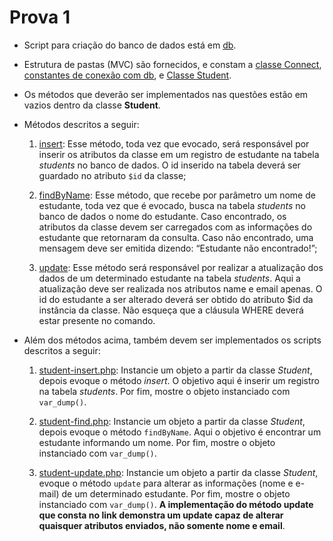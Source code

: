 # Prova 1

* Script para criação do banco de dados está em [db](db/bd-prova-01.sql).
* Estrutura de pastas (MVC) são fornecidos, e constam a [classe Connect](source/Database/Connect.php), [constantes de conexão com db](source/Boot/Config.php), e [Classe Student](source/School/Student.php).
* Os métodos que deverão ser implementados nas questões estão em vazios dentro da classe **Student**.
* Métodos descritos a seguir:

  1. [insert](source/School/Student.php#L30): Esse método, toda vez que evocado, será responsável por inserir os atributos da classe em um registro de estudante na tabela *students* no banco de dados. O id inserido na tabela deverá ser guardado no atributo `$id` da classe;

  2. [findByName](source/School/Student.php#L48): Esse método, que recebe por parâmetro um nome de estudante, toda vez que é evocado, busca na tabela *students* no banco de dados o nome do estudante. Caso encontrado, os atributos da classe devem ser carregados com as informações do estudante que retornaram da consulta. Caso não encontrado, uma mensagem deve ser emitida dizendo: “Estudante não encontrado!”;

  3. [update](source/School/Student.php#L70): Esse método será responsável por realizar a atualização dos dados de um determinado estudante na tabela *students*. Aqui a atualização deve ser realizada nos atributos name e email apenas. O id do estudante a ser alterado deverá ser obtido do atributo $id da instância da classe. Não esqueça que a cláusula WHERE deverá estar presente no comando.

* Além dos métodos acima, também devem ser implementados os scripts descritos a seguir:

  1. [student-insert.php](student-insert.php): Instancie um objeto a partir da classe *Student*, depois evoque o método *insert*. O objetivo aqui é inserir um registro na tabela *students*. Por fim, mostre o objeto instanciado com `var_dump()`.

  2. [student-find.php](student-find.php): Instancie um objeto a partir da classe *Student*, depois evoque o método `findByName`. Aqui o objetivo é encontrar um estudante informando um nome. Por fim, mostre o objeto instanciado com `var_dump()`.

  3. [student-update.php](student-update.php): Instancie um objeto a partir da classe *Student*, evoque o método `update` para alterar as informações (nome e e-mail) de um determinado estudante. Por fim, mostre o objeto instanciado com `var_dump()`. **A implementação do método update que consta no link demonstra um update capaz de alterar quaisquer atributos enviados, não somente nome e email**.
